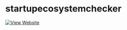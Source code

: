 # startupecosystemchecker
[![View Website](https://img.shields.io/badge/View-Website-brightgreen)](https://rushilbhutani24.github.io/Startup-Ecosystem-checker/)
